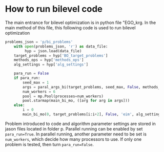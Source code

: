 # How to run bilevel code #
The main entrance for bilevel optimization is in python file "EGO_krg. In the main method of this file, this following code is used 
to run bilevel optimization


```python
problems_json = 'p/bi_problems'
    with open(problems_json, 'r') as data_file:
         hyp = json.load(data_file)
    target_problems = hyp['BO_target_problems']
    methods_ops = hyp['methods_ops']
    alg_settings = hyp['alg_settings']

    para_run = False
    if para_run:
        seed_max = 1
        args = paral_args_bi(target_problems, seed_max, False, methods_ops, alg_settings)
        num_workers = 6
        pool = mp.Pool(processes=num_workers)
        pool.starmap(main_bi_mo, ([arg for arg in args]))
    else:
        i = 0
        main_bi_mo(0, target_problems[i:i+2], False, 'eim', alg_settings)
```
Problem introduced to code and algorithm parameter settings are stored in jason files located in folder p. Parallel running can
be enabled by set `para_run=True`. In parallel running, another parameter need to be set is `num_workers`, which decide how many 
processors to use. If only one problem is tested, then turn `para_run=False`.



